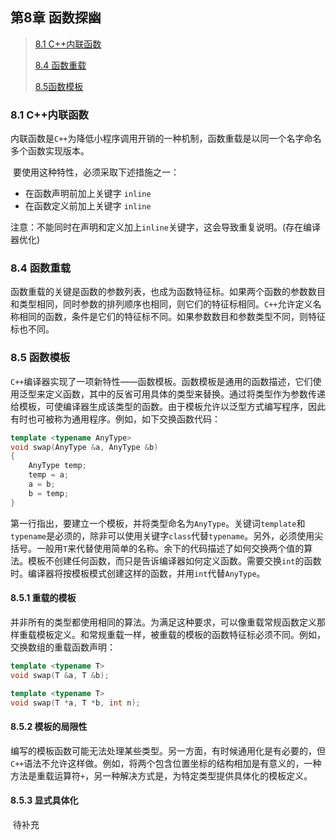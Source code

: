 ## 第8章 函数探幽

>[8.1 C++内联函数](#8.1)
>
>[8.4 函数重载](#8.4)
>
>[8.5函数模板](#8.5)

<h3 id="8.1">
    8.1 C++内联函数
</h3>

​		内联函数是`C++`为降低小程序调用开销的一种机制，函数重载是以同一个名字命名多个函数实现版本。

​		要使用这种特性，必须采取下述措施之一：

* 在函数声明前加上关键字 `inline`
* 在函数定义前加上关键字 `inline`

​		注意：不能同时在声明和定义加上`inline`关键字，这会导致重复说明。(存在编译器优化)

<h3 id="8.4">
    8.4 函数重载
</h3>


​		函数重载的关键是函数的参数列表，也成为函数特征标。如果两个函数的参数数目和类型相同，同时参数的排列顺序也相同，则它们的特征标相同。`C++`允许定义名称相同的函数，条件是它们的特征标不同。如果参数数目和参数类型不同，则特征标也不同。

<h3 id="8.5"> 
    8.5 函数模板
</h3>

​		`C++`编译器实现了一项新特性——函数模板。函数模板是通用的函数描述，它们使用泛型来定义函数，其中的反省可用具体的类型来替换。通过将类型作为参数传递给模板，可使编译器生成该类型的函数。由于模板允许以泛型方式编写程序，因此有时也可被称为通用程序。例如，如下交换函数代码：

```c++
template <typename AnyType>
void swap(AnyType &a, AnyType &b)
{
	AnyType temp;
	temp = a;
	a = b;
	b = temp;
}
```

​	第一行指出，要建立一个模板，并将类型命名为`AnyType`。关键词`template`和`typename`是必须的，除非可以使用关键字`class`代替`typename`。另外，必须使用尖括号。一般用`T`来代替使用简单的名称。余下的代码描述了如何交换两个值的算法。模板不创建任何函数，而只是告诉编译器如何定义函数。需要交换`int`的函数时。编译器将按模板模式创建这样的函数，并用`int`代替`AnyType`。

#### 8.5.1 重载的模板

​		并非所有的类型都使用相同的算法。为满足这种要求，可以像重载常规函数定义那样重载模板定义。和常规重载一样，被重载的模板的函数特征标必须不同。例如，交换数组的重载函数声明：

```c++
template <typename T>
void swap(T &a, T &b);

template <typename T>
void swap(T *a, T *b, int n);
```

#### 8.5.2 模板的局限性

​		编写的模板函数可能无法处理某些类型。另一方面，有时候通用化是有必要的，但`C++`语法不允许这样做。例如，将两个包含位置坐标的结构相加是有意义的，一种方法是重载运算符`+`，另一种解决方式是，为特定类型提供具体化的模板定义。

#### 8.5.3 显式具体化

​		待补充